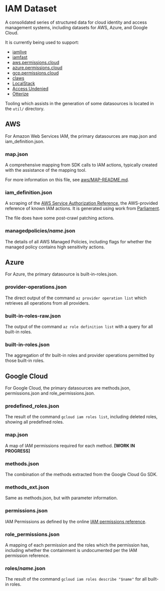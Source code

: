 # IAM Dataset

A consolidated series of structured data for cloud identity and access management systems, including datasets for AWS, Azure, and Google Cloud.

It is currently being used to support:

* [iamlive](https://github.com/iann0036/iamlive)
* [iamfast](https://github.com/iann0036/iamfast)
* [aws.permissions.cloud](https://aws.permissions.cloud)
* [azure.permissions.cloud](https://azure.permissions.cloud)
* [gcp.permissions.cloud](https://gcp.permissions.cloud)
* [claws](https://clawsapp.com)
* [LocalStack](https://discuss.localstack.cloud/t/localstack-release-v2-2-0/424#live-policy-streams-9)
* [Access Undenied](https://github.com/ermetic/access-undenied-aws)
* [Otterize](https://otterize.com/)

Tooling which assists in the generation of some datasources is located in the `util/` directory.

## AWS

For Amazon Web Services IAM, the primary datasources are map.json and iam_definition.json.

### map.json

A comprehensive mapping from SDK calls to IAM actions, typically created with the assistance of the mapping tool.

For more information on this file, see [aws/MAP-README.md](aws/MAP-README.md).

### iam_definition.json

A scraping of the [AWS Service Authorization Reference](https://docs.aws.amazon.com/service-authorization/latest/reference/reference.html), the AWS-provided reference of known IAM actions. It is generated using work from [Parliament](https://github.com/duo-labs/parliament).

The file does have some post-crawl patching actions.

### managedpolicies/_name_.json

The details of all AWS Managed Policies, including flags for whether the managed policy contains high sensitivity actions.

## Azure

For Azure, the primary datasource is built-in-roles.json.

### provider-operations.json

The direct output of the command `az provider operation list` which retrieves all operations from all providers.

### built-in-roles-raw.json

The output of the command `az role definition list` with a query for all built-in roles.

### built-in-roles.json

The aggregation of thr built-in roles and provider operations permitted by those built-in roles.

## Google Cloud

For Google Cloud, the primary datasources are methods.json, permissions.json and role_permissions.json.

### predefined_roles.json

The result of the command `gcloud iam roles list`, including deleted roles, showing all predefined roles.

### map.json

A map of IAM permissions required for each method. **[WORK IN PROGRESS]**

### methods.json

The combination of the methods extracted from the Google Cloud Go SDK.

### methods_ext.json

Same as methods.json, but with parameter information.

### permissions.json

IAM Permissions as defined by the online [IAM permissions reference](https://cloud.google.com/iam/docs/permissions-reference).

### role_permissions.json

A mapping of each permission and the roles which the permission has, including whether the containment is undocumented per the IAM permission reference.

### roles/_name_.json

The result of the command `gcloud iam roles describe "$name"` for all built-in roles.

